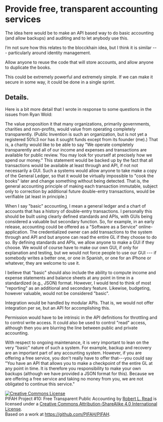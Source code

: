 # Provide free, transparent accounting services

The idea here would be to make an API based way to do basic accounting (and allow backups) and auditing and to let anybody use this.

I’m not sure how this relates to the blocckhain idea, but I think it is similar --- particularly around identity management.

Allow anyone to reuse the code that will store accounts, and allow anyone to duplicate the books.

This could be extremely powerful and extremely simple.  If we can make it secure in some way, it could be done in a single sprint.

## Details.

Here is a bit more detail that I wrote in response to some questions in the issues from Ryan Wold:

The value proposition it that many organizations, primarily governments, charities and non-profits, would value from operating completely transparently. (Public Invention is such an organization, but is not yet a registered 501c3 nor has it sought funds except from its founder (me).) That is, a charity would like to be able to say "We operate completely transparently and all of our income and expenses and transactions are available for public review. You may look for yourself at precisely how we spend our money." This statement would be backed up by the fact that all transactions would be available at least through and API, if not not necessarily a GUI. Such a systems would allow anyone to take make a copy of the General Ledger, so that it would be virtually impossible to "cook the books" later and change something without being detected. That is, the general accounting principle of making each transaction immutable, subject only to correction by additional future double-entry transactions, would be verifiable (at least in principle.)

When I say "basic" accounting, I mean a general ledger and a chart of accounts that has a history of double-entry transactions. I personally this should be built using clearly defined standards and APIs, with GUIs being considered a valuable but secondary function. So, for example, in an early release, accounting could be offered as a "Software as a Service" online-application. The credentialized owner can add transactions to the system through and API and but anyone can read the entire GL if they choose to do so. By defining standards and APIs, we allow anyone to make a GUI if they choose. We would of course have to make our own GUI, if only for explanation and testing, but we would not force people to use our GUI --- if somebody writes a better one, or one in Spanish, or one for an iPhone or whatever, they are welcome to use it.

I believe that "basic" should also include the ability to compute income and expense statements and balance sheets at any point in time in a standardized (e.g., JSON) format. However, I would tend to think of most "reporting" as an additional and secondary feature. Likewise, budgeting, however valuable, would not be considered "basic".

Integration would be handled by modular APIs. That is, we would not offer integration per se, but an API for accomplishing this.

Permission would have to be intrinsic in the API definitions for throttling and to control write access. It could also be used to control "read" access, although then you are blurring the line between public and private accounting.

With respect to ongoing maintenance, it is very important to lean on the very "basic" nature of such a system. For example, backup and recovery are an important part of any accounting system. However, if you are offering a free service, you don't really have to offer that---you could say "You have an API that allows you to make a checkpoint of the entire GL at any point in time. It is therefore you responsibility to make your own backups (although we have provided a JSON format for this). Because we are offering a free service and taking no money from you, we are not obligated to continue this service."


<a rel="license" href="http://creativecommons.org/licenses/by-sa/4.0/"><img alt="Creative Commons License" style="border-width:0" src="https://i.creativecommons.org/l/by-sa/4.0/88x31.png" /></a><br /><span xmlns:dct="http://purl.org/dc/terms/" href="http://purl.org/dc/dcmitype/Text" property="dct:title" rel="dct:type">PIFAH Project #10: Free Transparent Public Accounting</span> by <a xmlns:cc="http://creativecommons.org/ns#" href="https://github.com/PIFAH/PIFAH" property="cc:attributionName" rel="cc:attributionURL">Robert L. Read</a> is licensed under a <a rel="license" href="http://creativecommons.org/licenses/by-sa/4.0/">Creative Commons Attribution-ShareAlike 4.0 International License</a>.<br />Based on a work at <a xmlns:dct="http://purl.org/dc/terms/" href="https://github.com/PIFAH/PIFAH" rel="dct:source">https://github.com/PIFAH/PIFAH</a>.
